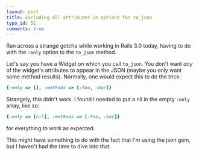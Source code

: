 ```yaml
--- 
layout: post
title: Excluding all attributes in options for to_json
typo_id: 51
comments: true
---
```


Ran across a strange gotcha while working in Rails 3.0 today, having to 
do with the `:only` option to the `to_json` method.

Let's say you have a Widget on which you call `to_json`.  You don't want
_any_ of the widget's attributes to appear in the JSON (maybe you only 
want some method results).  Normally, one would expect this to do the trick:

``` ruby
{:only => [], :methods => [:foo, :bar]}
```

Strangely, this didn't work.  I found I needed to put a nil in the empty
`:only` array, like so: 

``` ruby
{:only => [nil], :methods => [:foo, :bar]}
```

for everything to work as expected.

This might have something to do with the fact that I'm using the json 
gem, but I haven't had the time to dive into that.
